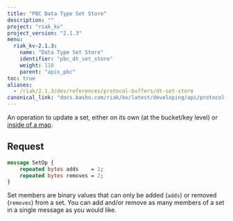 ```yaml
---
title: "PBC Data Type Set Store"
description: ""
project: "riak_kv"
project_version: "2.1.3"
menu:
  riak_kv-2.1.3:
    name: "Data Type Set Store"
    identifier: "pbc_dt_set_store"
    weight: 118
    parent: "apis_pbc"
toc: true
aliases:
  - /riak/2.1.3/dev/references/protocol-buffers/dt-set-store
canonical_link: "docs.basho.com/riak/kv/latest/developing/api/protocol-buffers/dt-set-store.md"
---
```


An operation to update a set, either on its own (at the bucket/key
level) or [inside of a map](/riak/kv/2.1.3/developing/api/protocol-buffers/dt-map-store).

## Request

```protobuf
message SetOp {
    repeated bytes adds    = 1;
    repeated bytes removes = 2;
}
```

Set members are binary values that can only be added (`adds`) or removed
(`removes`) from a set. You can add and/or remove as many members of a
set in a single message as you would like.

